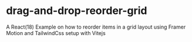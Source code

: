 # drag-and-drop-reorder-grid

A React(18) Example on how to reorder items in a grid layout using Framer Motion and TailwindCss setup with Vitejs
